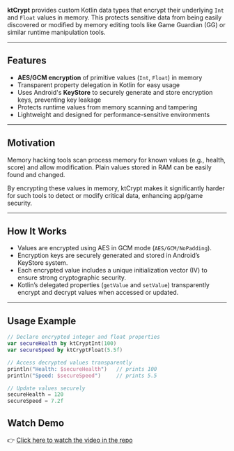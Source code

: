 **ktCrypt** provides custom Kotlin data types that encrypt their underlying `Int` and `Float` values in memory. This protects sensitive data from being easily discovered or modified by memory editing tools like Game Guardian (GG) or similar runtime manipulation tools.

---

## Features

- **AES/GCM encryption** of primitive values (`Int`, `Float`) in memory
- Transparent property delegation in Kotlin for easy usage
- Uses Android's **KeyStore** to securely generate and store encryption keys, preventing key leakage
- Protects runtime values from memory scanning and tampering
- Lightweight and designed for performance-sensitive environments

---

## Motivation

Memory hacking tools scan process memory for known values (e.g., health, score) and allow modification. Plain values stored in RAM can be easily found and changed.

By encrypting these values in memory, ktCrypt makes it significantly harder for such tools to detect or modify critical data, enhancing app/game security.

---

## How It Works

- Values are encrypted using AES in GCM mode (`AES/GCM/NoPadding`).
- Encryption keys are securely generated and stored in Android’s KeyStore system.
- Each encrypted value includes a unique initialization vector (IV) to ensure strong cryptographic security.
- Kotlin’s delegated properties (`getValue` and `setValue`) transparently encrypt and decrypt values when accessed or updated.

---

## Usage Example

```kotlin
// Declare encrypted integer and float properties
var secureHealth by ktCryptInt(100)
var secureSpeed by ktCryptFloat(5.5f)

// Access decrypted values transparently
println("Health: $secureHealth")   // prints 100
println("Speed: $secureSpeed")     // prints 5.5

// Update values securely
secureHealth = 120
secureSpeed = 7.2f
```

## Watch Demo

👉 [Click here to watch the video in the repo](./demo.mp4)
